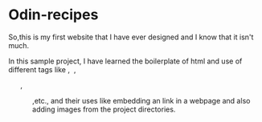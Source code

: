 # Odin-recipes
So,this is my first website that I have ever designed and I know that it isn't much.

In this sample project, I have learned the boilerplate of html and use of different tags like <a> , <img> , <ul>, <ol> ,etc., and their uses like embedding an link in a webpage and also adding images from the project directories.